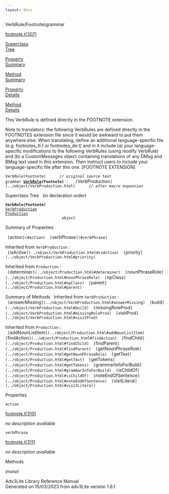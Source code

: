 ```yaml
---
layout: docs
---
```

<span class="title">VerbRule(Footnote)</span><span class="type">grammar</span>

[footnote.t](../file/footnote.t.html)\[[307](../source/footnote.t.html#307)\]

[Superclass  
Tree](#_SuperClassTree_)

[Property  
Summary](#_PropSummary_)

[Method  
Summary](#_MethodSummary_)

[Property  
Details](#_Properties_)

[Method  
Details](#_Methods_)



This VerbRule is defined directly in the FOOTNOTE extension.

Note to translators: the following VerbRules are defined directly in the
FOOTNOTES extension file since it would be awkward to put them anywhere
else. When translating, define an additional language-specific file
(e.g. footnotes_fr.t or footnotes_de.t) and in it include (a) your
language-specific modifications to the following VerbRules (using modify
VerbRule) and (b) a CustomMessages object containing translations of any
DMsg and BMsg text used in this extension. Then instruct users to
include your language-specific file after this one. \[FOOTNOTE
EXTENSION\]

`VerbRule(Footnote)      `*`// original source text`*  
`grammar `**[`VerbRule`](../object/VerbRule.html)`(Footnote)`**` :   [`VerbProduction`](../object/VerbProduction.html)      `*`// after macro expansion`*



<span id="_SuperClassTree_"></span>



<span class="hdln">Superclass Tree</span>   (in declaration order)



**`VerbRule(Footnote)`**  
[`VerbProduction`](../object/VerbProduction.html)  
[`Production`](../object/Production.html)  
`                         object`  
<span id="_PropSummary_"></span>



<span class="hdln">Summary of Properties</span>  



` [`action`](#action)  [`verbPhrase`](#verbPhrase)  `

Inherited from `VerbProduction` :  
` [`isActive`](../object/VerbProduction.html#isActive)  [`priority`](../object/VerbProduction.html#priority)  `

Inherited from `Production` :  
` [`determiner`](../object/Production.html#determiner)  [`nounPhraseRole`](../object/Production.html#nounPhraseRole)  [`npClass`](../object/Production.html#npClass)  [`parent`](../object/Production.html#parent)  `

<span id="_MethodSummary_"></span>



<span class="hdln">Summary of Methods</span>  
Inherited from `VerbProduction` :  
` [`answerMissing`](../object/VerbProduction.html#answerMissing)  [`build`](../object/VerbProduction.html#build)  [`missingRoleProd`](../object/VerbProduction.html#missingRoleProd)  [`visitProd`](../object/VerbProduction.html#visitProd)  `

Inherited from `Production` :  
` [`addNounListItem`](../object/Production.html#addNounListItem)  [`findAction`](../object/Production.html#findAction)  [`findChild`](../object/Production.html#findChild)  [`findParent`](../object/Production.html#findParent)  [`getNounPhraseRole`](../object/Production.html#getNounPhraseRole)  [`getText`](../object/Production.html#getText)  [`getTokens`](../object/Production.html#getTokens)  [`grammarInfoForBuild`](../object/Production.html#grammarInfoForBuild)  [`isChildOf`](../object/Production.html#isChildOf)  [`noteEndOfSentence`](../object/Production.html#noteEndOfSentence)  [`visitLiteral`](../object/Production.html#visitLiteral)  `

<span id="_Properties_"></span>



<span class="hdln">Properties</span>  



<span id="action"></span>

`action`

[footnote.t](../file/footnote.t.html)\[[310](../source/footnote.t.html#310)\]



*no description available*



<span id="verbPhrase"></span>

`verbPhrase`

[footnote.t](../file/footnote.t.html)\[[311](../source/footnote.t.html#311)\]



*no description available*



<span id="_Methods_"></span>



<span class="hdln">Methods</span>  



*(none)*



Adv3Lite Library Reference Manual  
Generated on 15/03/2023 from adv3Lite version 1.6.1



